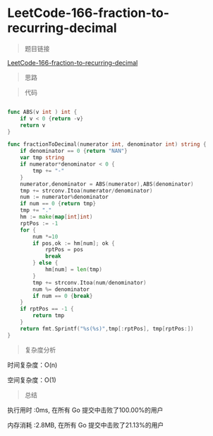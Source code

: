 # LeetCode-166-fraction-to-recurring-decimal
>题目链接

[LeetCode-166-fraction-to-recurring-decimal](https://leetcode-cn.com/problems/fraction-to-recurring-decimal/)

>思路



>代码

```go

func ABS(v int ) int {
    if v < 0 {return -v}
    return v
}

func fractionToDecimal(numerator int, denominator int) string {
    if denominator == 0 {return "NAN"}
    var tmp string
    if numerator*denominator < 0 {
        tmp += "-"
    }
    numerator,denominator = ABS(numerator),ABS(denominator)
    tmp += strconv.Itoa(numerator/denominator)
    num := numerator%denominator
    if num == 0 {return tmp}
    tmp += "."
    hm := make(map[int]int)
    rptPos := -1
    for {
        num *=10
        if pos,ok := hm[num]; ok {
            rptPos = pos
            break
        } else {
            hm[num] = len(tmp)
        }
        tmp += strconv.Itoa(num/denominator)
        num %= denominator
        if num == 0 {break}
    }
    if rptPos == -1 {
        return tmp
    }
    return fmt.Sprintf("%s(%s)",tmp[:rptPos], tmp[rptPos:])
}


```

>复杂度分析

时间复杂度：O(n)

空间复杂度：O(1)

>总结

执行用时 :0ms, 在所有 Go 提交中击败了100.00%的用户
 
内存消耗 :2.8MB, 在所有 Go 提交中击败了21.13%的用户
